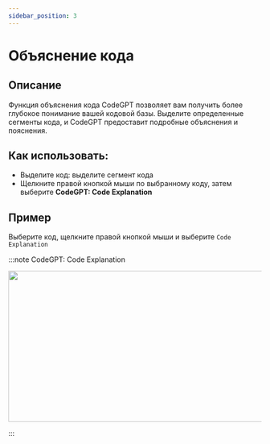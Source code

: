 ```yaml
---
sidebar_position: 3
---
```


# Объяснение кода

## Описание
Функция объяснения кода CodeGPT позволяет вам получить более глубокое понимание вашей кодовой базы. Выделите определенные сегменты кода, и CodeGPT предоставит подробные объяснения и пояснения.

## Как использовать:
- Выделите код: выделите сегмент кода
- Щелкните правой кнопкой мыши по выбранному коду, затем выберите **CodeGPT: Code Explanation**

## Пример
Выберите код, щелкните правой кнопкой мыши и выберите `Code Explanation`

:::note CodeGPT: Code Explanation
<p align="center">
  <img width="550" height="300" src="https://github.com/davila7/code-gpt-docs/assets/6216945/dd6bd392-9ddb-4be9-81af-7929d34f60ad" />
</p>
:::
